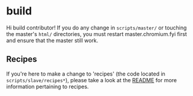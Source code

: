 # build

Hi build contributor! If you do any change in `scripts/master/` or touching the
master's `html/` directories, you must restart master.chromium.fyi first and
ensure that the master still work.

## Recipes

If you're here to make a change to 'recipes' (the code located in
`scripts/slave/recipes*`), please take a look at the
[README](./scripts/slave/README.md) for more information pertaining to recipes.
